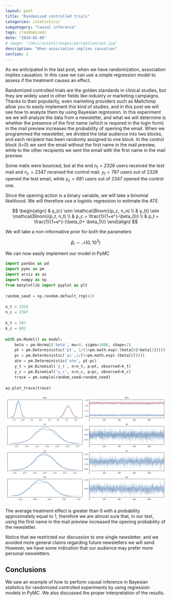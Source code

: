 ```yaml
---
layout: post
title: "Randomized controlled trials"
categories: /statistics/
subgategory: "Causal inference"
tags: /randomized/
date: "2024-02-08"
# image: "/docs/assets/images/perception/eye.jpg"
description: "When association implies causation"
section: 1
---
```


As we anticipated in the last post, when we have randomization, association
implies causation.
In this case we can use a simple regression model to assess if the treatment
causes an effect.

Randomized controlled trials are the golden standards in clinical studies,
but they are widely used in other fields like industry or marketing
campaigns.
Thanks to their popularity, even marketing providers such as Mailchimp allow you
to easily implement this kind of studies, and in this post we will see how
to analyze them by using Bayesian regression.
In this experiment we we will analyze the data from a newsletter, and what we will
determine is whether the presence of the first name (which is required
in the login form) in the mail preview increases the probability of opening the
email.
When we programmed the newsletter, we divided the total audience into
two blocks, and each recipient has been randomly assigned to one block.
In the control block (t=0) we sent the email without the first name in the mail
preview, while to the other recipients we sent the email with the first name
in the mail preview.

Some mails were bounced, but at the end $n_t = 2326$ users received the test mail
and $n_c = 2347$ received the control mail.
$y_t = 787$ users out of 2326 opened the test email, while $y_c=681$ users out
of 2347 opened the control one.

Since the opening action is a binary variable, we will take
a binomial likelihood.
We will therefore use a logistic regression to estimate the ATE.

$$
\begin{align}
&
y_{c} \sim \mathcal{Binom}(p_c, n_n)
\\
&
y_{t} \sim \mathcal{Binom}(p_t, n_t)
\\
&
p_c = \frac{1}{1+e^{-\beta_0}}
\\
&
p_t = \frac{1}{1+e^{-(\beta_0+ \beta_1)}}
\end{align}
$$

We will take a non-informative prior for both the parameters

$$
\beta_i \sim \mathcal{N}(0, 10^3)
$$

We can now easily implement our model in PyMC

```python
import pandas as pd
import pymc as pm
import arviz as az
import numpy as np
from matplotlib import pyplot as plt

random_seed = np.random.default_rng(42)

n_t = 2326
n_c = 2347

k_t = 787
k_c = 681

with pm.Model() as model:
    beta = pm.Normal('beta', mu=0, sigma=1000, shape=2)
    pt = pm.Deterministic('pt', 1/(1+pm.math.exp(-(beta[0]+beta[1]))))
    pc = pm.Deterministic('pc',1/(1+pm.math.exp(-(beta[0]))))
    ate = pm.Deterministic('ate', pt-pc)
    y_t = pm.Binomial('y_t', n=n_t, p=pt, observed=k_t)
    y_c = pm.Binomial('y_c', n=n_c, p=pc, observed=k_c)
    trace = pm.sample(random_seed=random_seed)

az.plot_trace(trace)
```

![The trace of our model](/docs/assets/images/statistics/randomized/trace.webp)

The average treatment effect is greater than 0 with a probability
approximately equal to 1,
therefore we are almost sure that, in our test,
using the first name in the mail preview increased the opening
probability of the newsletter.

Notice that we restricted our discussion to one single newsletter, and we
avoided more general claims regarding future newsletters we will send.
However, we have some indication that our audience may prefer more
personal newsletters.

## Conclusions

We saw an example of how to perform causal inference in Bayesian statistics for randomized controlled experiments
by using regression models in PyMC. We also discussed the proper interpretation of the results.
